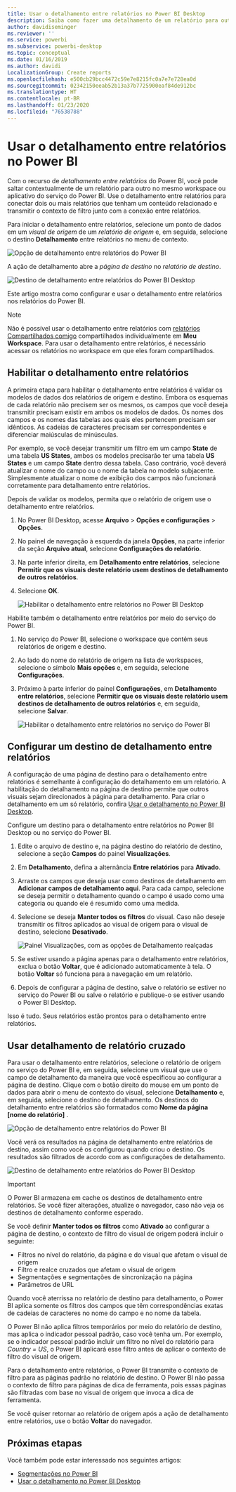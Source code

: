 ```yaml
---
title: Usar o detalhamento entre relatórios no Power BI Desktop
description: Saiba como fazer uma detalhamento de um relatório para outro no Power BI Desktop
author: davidiseminger
ms.reviewer: ''
ms.service: powerbi
ms.subservice: powerbi-desktop
ms.topic: conceptual
ms.date: 01/16/2019
ms.author: davidi
LocalizationGroup: Create reports
ms.openlocfilehash: e500cb29bcc4472c59e7e8215fc0a7e7e728ea0d
ms.sourcegitcommit: 02342150eeab52b13a37b7725900eaf84de912bc
ms.translationtype: HT
ms.contentlocale: pt-BR
ms.lasthandoff: 01/23/2020
ms.locfileid: "76538788"
---
```

# <a name="use-cross-report-drillthrough-in-power-bi"></a>Usar o detalhamento entre relatórios no Power BI

Com o recurso de *detalhamento entre relatórios* do Power BI, você pode saltar contextualmente de um relatório para outro no mesmo workspace ou aplicativo do serviço do Power BI. Use o detalhamento entre relatórios para conectar dois ou mais relatórios que tenham um conteúdo relacionado e transmitir o contexto de filtro junto com a conexão entre relatórios. 

Para iniciar o detalhamento entre relatórios, selecione um ponto de dados em um *visual de origem* de um *relatório de origem* e, em seguida, selecione o destino **Detalhamento** entre relatórios no menu de contexto. 

![Opção de detalhamento entre relatórios do Power BI](media/desktop-cross-report-drill-through/cross-report-drill-through-01.png)

A ação de detalhamento abre a *página de destino* no *relatório de destino*. 

![Destino de detalhamento entre relatórios do Power BI Desktop](media/desktop-cross-report-drill-through/cross-report-drill-through-01a.png)

Este artigo mostra como configurar e usar o detalhamento entre relatórios nos relatórios do Power BI.

> [!NOTE]
> Não é possível usar o detalhamento entre relatórios com [relatórios Compartilhados comigo](service-share-dashboards.md#share-a-dashboard-or-report) compartilhados individualmente em **Meu Workspace**. Para usar o detalhamento entre relatórios, é necessário acessar os relatórios no workspace em que eles foram compartilhados.

## <a name="enable-cross-report-drillthrough"></a>Habilitar o detalhamento entre relatórios

A primeira etapa para habilitar o detalhamento entre relatórios é validar os modelos de dados dos relatórios de origem e destino. Embora os esquemas de cada relatório não precisem ser os mesmos, os campos que você deseja transmitir precisam existir em ambos os modelos de dados. Os nomes dos campos e os nomes das tabelas aos quais eles pertencem precisam ser idênticos. As cadeias de caracteres precisam ser correspondentes e diferenciar maiúsculas de minúsculas.

Por exemplo, se você desejar transmitir um filtro em um campo **State** de uma tabela **US States**, ambos os modelos precisarão ter uma tabela **US States** e um campo **State** dentro dessa tabela. Caso contrário, você deverá atualizar o nome do campo ou o nome da tabela no modelo subjacente. Simplesmente atualizar o nome de exibição dos campos não funcionará corretamente para detalhamento entre relatórios.

Depois de validar os modelos, permita que o relatório de origem use o detalhamento entre relatórios. 

1. No Power BI Desktop, acesse **Arquivo** > **Opções e configurações** > **Opções**. 
1. No painel de navegação à esquerda da janela **Opções**, na parte inferior da seção **Arquivo atual**, selecione **Configurações do relatório**. 
1. Na parte inferior direita, em **Detalhamento entre relatórios**, selecione **Permitir que os visuais deste relatório usem destinos de detalhamento de outros relatórios**. 
1. Selecione **OK**. 
   
   ![Habilitar o detalhamento entre relatórios no Power BI Desktop](media/desktop-cross-report-drill-through/cross-report-drill-through-02.png)

Habilite também o detalhamento entre relatórios por meio do serviço do Power BI.
1. No serviço do Power BI, selecione o workspace que contém seus relatórios de origem e destino.
1. Ao lado do nome do relatório de origem na lista de workspaces, selecione o símbolo **Mais opções** e, em seguida, selecione **Configurações**. 
1. Próximo à parte inferior do painel **Configurações**, em **Detalhamento entre relatórios**, selecione **Permitir que os visuais deste relatório usem destinos de detalhamento de outros relatórios** e, em seguida, selecione **Salvar**.
   
   ![Habilitar o detalhamento entre relatórios no serviço do Power BI](media/desktop-cross-report-drill-through/cross-report-drill-through-02a.png)

## <a name="set-up-a-cross-report-drillthrough-target"></a>Configurar um destino de detalhamento entre relatórios

A configuração de uma página de destino para o detalhamento entre relatórios é semelhante à configuração do detalhamento em um relatório. A habilitação do detalhamento na página de destino permite que outros visuais sejam direcionados à página para detalhamento. Para criar o detalhamento em um só relatório, confira [Usar o detalhamento no Power BI Desktop](desktop-drillthrough.md).

Configure um destino para o detalhamento entre relatórios no Power BI Desktop ou no serviço do Power BI. 
1. Edite o arquivo de destino e, na página destino do relatório de destino, selecione a seção **Campos** do painel **Visualizações**. 
1. Em **Detalhamento**, defina a alternância **Entre relatórios** para **Ativado**. 
1. Arraste os campos que deseja usar como destinos de detalhamento em **Adicionar campos de detalhamento aqui**. Para cada campo, selecione se deseja permitir o detalhamento quando o campo é usado como uma categoria ou quando ele é resumido como uma medida. 
1. Selecione se deseja **Manter todos os filtros** do visual. Caso não deseje transmitir os filtros aplicados ao visual de origem para o visual de destino, selecione **Desativado**.
   
   ![Painel Visualizações, com as opções de Detalhamento realçadas](media/desktop-cross-report-drill-through/cross-report-drill-through-03.png)
   
1. Se estiver usando a página apenas para o detalhamento entre relatórios, exclua o botão **Voltar**, que é adicionado automaticamente à tela. O botão **Voltar** só funciona para a navegação em um relatório. 
1. Depois de configurar a página de destino, salve o relatório se estiver no serviço do Power BI ou salve o relatório e publique-o se estiver usando o Power BI Desktop.

Isso é tudo. Seus relatórios estão prontos para o detalhamento entre relatórios. 

## <a name="use-cross-report-drillthrough"></a>Usar detalhamento de relatório cruzado

Para usar o detalhamento entre relatórios, selecione o relatório de origem no serviço do Power BI e, em seguida, selecione um visual que use o campo de detalhamento da maneira que você especificou ao configurar a página de destino. Clique com o botão direito do mouse em um ponto de dados para abrir o menu de contexto do visual, selecione **Detalhamento** e, em seguida, selecione o destino de detalhamento. Os destinos do detalhamento entre relatórios são formatados como **Nome da página [nome do relatório]** .

![Opção de detalhamento entre relatórios do Power BI](media/desktop-cross-report-drill-through/cross-report-drill-through-01.png)

Você verá os resultados na página de detalhamento entre relatórios de destino, assim como você os configurou quando criou o destino. Os resultados são filtrados de acordo com as configurações de detalhamento.

![Destino de detalhamento entre relatórios do Power BI Desktop](media/desktop-cross-report-drill-through/cross-report-drill-through-01a.png)

> [!IMPORTANT]
> O Power BI armazena em cache os destinos de detalhamento entre relatórios. Se você fizer alterações, atualize o navegador, caso não veja os destinos de detalhamento conforme esperado. 

Se você definir **Manter todos os filtros** como **Ativado** ao configurar a página de destino, o contexto de filtro do visual de origem poderá incluir o seguinte: 

- Filtros no nível do relatório, da página e do visual que afetam o visual de origem 
- Filtro e realce cruzados que afetam o visual de origem 
- Segmentações e segmentações de sincronização na página
- Parâmetros de URL

Quando você aterrissa no relatório de destino para detalhamento, o Power BI aplica somente os filtros dos campos que têm correspondências exatas de cadeias de caracteres no nome do campo e no nome da tabela. 

O Power BI não aplica filtros temporários por meio do relatório de destino, mas aplica o indicador pessoal padrão, caso você tenha um. Por exemplo, se o indicador pessoal padrão incluir um filtro no nível do relatório para *Country = US*, o Power BI aplicará esse filtro antes de aplicar o contexto de filtro do visual de origem. 

Para o detalhamento entre relatórios, o Power BI transmite o contexto de filtro para as páginas padrão no relatório de destino. O Power BI não passa o contexto de filtro para páginas de dica de ferramenta, pois essas páginas são filtradas com base no visual de origem que invoca a dica de ferramenta.

Se você quiser retornar ao relatório de origem após a ação de detalhamento entre relatórios, use o botão **Voltar** do navegador. 

## <a name="next-steps"></a>Próximas etapas

Você também pode estar interessado nos seguintes artigos:

- [Segmentações no Power BI](visuals/power-bi-visualization-slicers.md)
- [Usar o detalhamento no Power BI Desktop](desktop-drillthrough.md)

